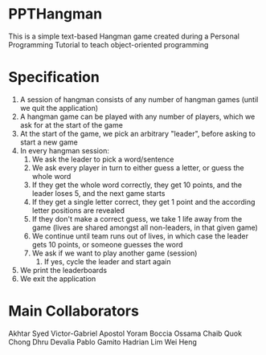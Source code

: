 # PPTHangman

This is a simple text-based Hangman game created during a Personal Programming Tutorial to teach object-oriented programming

# Specification

1. A session of hangman consists of any number of hangman games (until we quit the application)
2. A hangman game can be played with any number of players, which we ask for at the start of the game
3. At the start of the game, we pick an arbitrary "leader", before asking to start a new game
4. In every hangman session:
   1. We ask the leader to pick a word/sentence
   2. We ask every player in turn to either guess a letter, or guess the whole word
   3. If they get the whole word correctly, they get 10 points, and the leader loses 5, and the next game starts
   4. If they get a single letter correct, they get 1 point and the according letter positions are revealed
   5. If they don't make a correct guess, we take 1 life away from the game (lives are shared amongst all non-leaders, in that given game)
   6. We continue until team runs out of lives, in which case the leader gets 10 points, or someone guesses the word
   7. We ask if we want to play another game (session)
      1. If yes, cycle the leader and start again
5. We print the leaderboards
6. We exit the application

# Main Collaborators

Akhtar Syed
Victor-Gabriel Apostol
Yoram Boccia
Ossama Chaib
Quok Chong
Dhru Devalia
Pablo Gamito
Hadrian Lim Wei Heng
